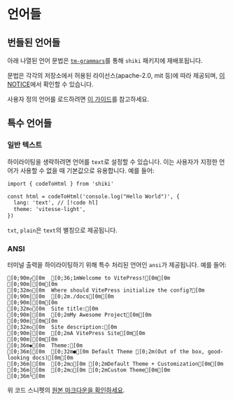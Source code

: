 # 언어들

## 번들된 언어들

아래 나열된 언어 문법은 [`tm-grammars`](https://github.com/shikijs/textmate-grammars-themes/tree/main/packages/tm-grammars)를 통해 `shiki` 패키지에 재배포됩니다.

<LanguagesList />

문법은 각각의 저장소에서 허용된 라이선스(apache-2.0, mit 등)에 따라 제공되며, [이 NOTICE](https://github.com/shikijs/textmate-grammars-themes/blob/main/packages/tm-grammars/NOTICE)에서 확인할 수 있습니다.

사용자 정의 언어를 로드하려면 [이 가이드](/guide/load-lang)를 참고하세요.

## 특수 언어들

### 일반 텍스트

하이라이팅을 생략하려면 언어를 `text`로 설정할 수 있습니다. 이는 사용자가 지정한 언어가 사용할 수 없을 때 기본값으로 유용합니다. 예를 들어:

```txt
import { codeToHtml } from 'shiki'

const html = codeToHtml('console.log("Hello World")', {
  lang: 'text', // [!code hl]
  theme: 'vitesse-light',
})
```

`txt`, `plain`은 `text`의 별칭으로 제공됩니다.

### ANSI

터미널 출력을 하이라이팅하기 위해 특수 처리된 언어인 `ansi`가 제공됩니다. 예를 들어:

```ansi
[0;90m┌[0m  [0;36;1mWelcome to VitePress![0m[0m
[0;90m│[0m[0m
[0;32m◇[0m  Where should VitePress initialize the config?[0m
[0;90m│[0m  [0;2m./docs[0m[0m
[0;90m│[0m[0m
[0;32m◇[0m  Site title:[0m
[0;90m│[0m  [0;2mMy Awesome Project[0m[0m
[0;90m│[0m[0m
[0;32m◇[0m  Site description:[0m
[0;90m│[0m  [0;2mA VitePress Site[0m[0m
[0;90m│[0m[0m
[0;36m◆[0m  Theme:[0m
[0;36m│[0m  [0;32m●[0m Default Theme [0;2m(Out of the box, good-looking docs)[0m[0m
[0;36m│[0m  [0;2m○[0m [0;2mDefault Theme + Customization[0m[0m
[0;36m│[0m  [0;2m○[0m [0;2mCustom Theme[0m[0m
[0;36m└[0m
```

위 코드 스니펫의 [원본 마크다운을 확인하세요](https://github.com/shikijs/shiki/blob/main/docs/languages.md?plain=1#L35).
